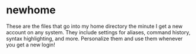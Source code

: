# newhome

These are the files that go into my home directory the minute I get a new account on any system.
They include settings for aliases, command history, syntax highlighting, and more.
Personalize them and use them whenever you get a new login!
